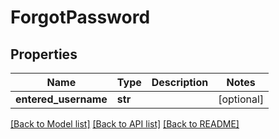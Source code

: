 # ForgotPassword

## Properties
Name | Type | Description | Notes
------------ | ------------- | ------------- | -------------
**entered_username** | **str** |  | [optional] 

[[Back to Model list]](../README.md#documentation-for-models) [[Back to API list]](../README.md#documentation-for-api-endpoints) [[Back to README]](../README.md)

